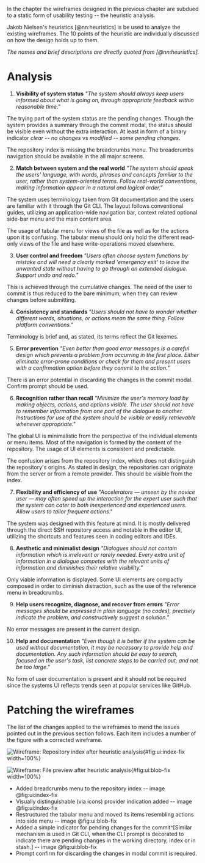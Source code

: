 In the chapter the wireframes designed in the previous chapter are subdued to a static form of usability testing -- the heuristic analysis.

Jakob Nielsen's heuristics [@nn:heuristics] is be used to analyze the existing wireframes.
The 10 points of the heuristic are individually discussed on how the design holds up to them.

_The names and brief descriptions are directly quoted from [@nn:heuristics]._

# Analysis

1. **Visibility of system status**
_"The system should always keep users informed about what is going on, through appropriate feedback within reasonable time."_

The trying part of the system status are the pending changes.
Though the system provides a summary through the commit modal, the status should be visible even without the extra interaction. At least in form of a binary indicator _clear -- no changes_ vs _modified -- some pending changes_.

The repository index is missing the breadcrumbs menu. The breadcrumbs navigation should be available in the all major screens.

2. **Match between system and the real world**
_"The system should speak the users' language, with words, phrases and concepts familiar to the user, rather than system-oriented terms. Follow real-world conventions, making information appear in a natural and logical order."_

The system uses terminology taken from Git documentation and the users are familiar with it through the Git CLI.
The layout follows conventional guides, utilizing an application-wide navigation bar, context related optional side-bar menu and the main content area.

The usage of tabular menu for views of the file as well as for the actions upon it is confusing.
The tabular menu should only hold the different read-only views of the file and have write-operations moved elsewhere.

3. **User control and freedom**
_"Users often choose system functions by mistake and will need a clearly marked 'emergency exit' to leave the unwanted state without having to go through an extended dialogue. Support undo and redo."_

This is achieved through the cumulative changes.
The need of the user to commit is thus reduced to the bare minimum, when they can review changes before submitting.

4. **Consistency and standards**
_"Users should not have to wonder whether different words, situations, or actions mean the same thing. Follow platform conventions."_

Terminology is brief and, as stated, its terms reflect the Git lexemes.

5. **Error prevention**
_"Even better than good error messages is a careful design which prevents a problem from occurring in the first place. Either eliminate error-prone conditions or check for them and present users with a confirmation option before they commit to the action."_

There is an error potential in discarding the changes in the commit modal.
Confirm prompt should be used.

6. **Recognition rather than recall**
_"Minimize the user's memory load by making objects, actions, and options visible. The user should not have to remember information from one part of the dialogue to another. Instructions for use of the system should be visible or easily retrievable whenever appropriate."_

The global UI is minimalistic from the perspective of the individual elements or menu items.
Most of the navigation is formed by the content of the repository.
The usage of UI elements is consistent and predictable.

The confusion arises from the repository index, which does not distinguish the repository's origins.
As stated in design, the repositories can originate from the server or from a remote provider.
This should be visible from the index.

7. **Flexibility and efficiency of use**
_"Accelerators — unseen by the novice user — may often speed up the interaction for the expert user such that the system can cater to both inexperienced and experienced users. Allow users to tailor frequent actions."_

The system was designed with this feature at mind.
It is mostly delivered through the direct SSH repository access and notable in the editor UI, utilizing the shortcuts and features seen in coding editors and IDEs.

8. **Aesthetic and minimalist design**
_"Dialogues should not contain information which is irrelevant or rarely needed. Every extra unit of information in a dialogue competes with the relevant units of information and diminishes their relative visibility."_

Only viable information is displayed.
Some UI elements are compactly composed in order to diminish distraction, such as the use of the reference menu in breadcrumbs.

9. **Help users recognize, diagnose, and recover from errors**
_"Error messages should be expressed in plain language (no codes), precisely indicate the problem, and constructively suggest a solution."_

No error messages are present in the current design.

10. **Help and documentation**
_"Even though it is better if the system can be used without documentation, it may be necessary to provide help and documentation. Any such information should be easy to search, focused on the user's task, list concrete steps to be carried out, and not be too large."_

No form of user documentation is present and it should not be required since the systems UI reflects trends seen at popular services like GitHub.

# Patching the wireframes
The list of the changes applied to the wireframes to mend the issues pointed out in the previous section follows.
Each item includes a number of the figure with a corrected wireframe.

![Wireframe: Repository index after heuristic analysis](./src/assets/images/ui/index-fixed){#fig:ui:index-fix width=100%}

![Wireframe: File preview  after heuristic analysis](./src/assets/images/ui/blob-fixed){#fig:ui:blob-fix width=100%}


- Added breadcrumbs menu to the repository index -- image @fig:ui:index-fix
- Visually distinguishable (via icons) provider indication added -- image @fig:ui:index-fix
- Restructured the tabular menu and moved its items resembling actions into side menu -- image @fig:ui:blob-fix
- Added a simple indicator for pending changes for the commit^[Similar mechanism is used in Git CLI, when the CLI prompt is decorated to indicate there are pending changes in the working directory, index or in stash.] -- image @fig:ui:blob-fix
- Prompt confirm for discarding the changes in modal commit is required.

